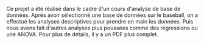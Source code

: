 Ce projet a été réalisé dans le cadre d'un cours d'analyse de base de données.
Après avoir sélectionné une base de données sur le baseball, on a effectué les analyses descriptives pour prendre en main les données. Puis nous avons fait d'autres analyses plus poussées comme des régressions ou une ANOVA.
Pour plus de détails, il y a un PDF plus complet.
